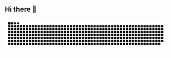 ## Hi there 👋

<!--
**RuoLii/RuoLii** is a ✨ _special_ ✨ repository because its `README.md` (this file) appears on your GitHub profile.

Here are some ideas to get you started:

- 🔭 I’m currently working on ...
- 🌱 I’m currently learning ...
- 👯 I’m looking to collaborate on ...
- 🤔 I’m looking for help with ...
- 💬 Ask me about ...
- 📫 How to reach me: ...
- 😄 Pronouns: ...
- ⚡ Fun fact: ...
-->


<picture>
  <source media="(prefers-color-scheme: dark)" srcset="https://raw.githubusercontent.com/RuoLii/RuoLii/output/github-contribution-grid-snake-dark.svg">
  <source media="(prefers-color-scheme: light)" srcset="https://raw.githubusercontent.com/RuoLii/RuoLii/output/github-contribution-grid-snake.svg">
  <img alt="github contribution grid snake animation" src="https://raw.githubusercontent.com/RuoLii/RuoLii/output/github-contribution-grid-snake.svg">
</picture>
